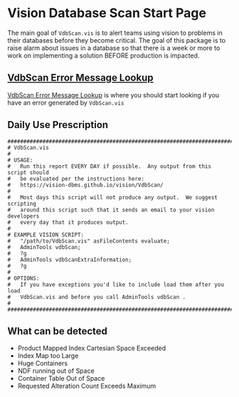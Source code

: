 # Vision Database Scan Start Page

The main goal of `VdbScan.vis` is to alert teams using vision to problems in their databases before they become critical. The goal of this package is to raise alarm about issues in a database so that there is a week or more to work on implementing a solution BEFORE production is impacted.

## [VdbScan Error Message Lookup](VdbScan-error-message-lookup.html)

[VdbScan Error Message Lookup](VdbScan-error-message-lookup.html) is where you should start looking if you have an error generated by `VdbScan.vis`

## Daily Use Prescription

```
################################################################################
# VdbScan.vis
#
# USAGE:
#   Run this report EVERY DAY if possible.  Any output from this script should
#   be evaluated per the instructions here:
#   https://vision-dbms.github.io/vision/VdbScan/
#
#   Most days this script will not produce any output.  We suggest scripting
#   around this script such that it sends an email to your vision developers
#   every day that it produces output.
#
# EXAMPLE VISION SCRIPT:
#   "/path/to/VdbScan.vis" asFileContents evaluate;
#   AdminTools vdbScan;
#   ?g
#   AdminTools vdbScanExtraInformation;
#   ?g
#
# OPTIONS:
#   If you have exceptions you'd like to include load them after you load
#   VdbScan.vis and before you call AdminTools vdbScan .
#
################################################################################
```

## What can be detected

* Product Mapped Index Cartesian Space Exceeded
* Index Map too Large
* Huge Containers
* NDF running out of Space
* Container Table Out of Space
* Requested Alteration Count Exceeds Maximum
